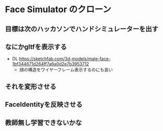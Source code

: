 # Face Simulator のクローン

## 目標は次のハッカソンでハンドシミュレーターを出す

## なにかgltfを表示する

- DL https://sketchfab.com/3d-models/male-face-1bf344671d264ff7a6a0d2e7b3953712
	- 顔の構造をワイヤーフレーム表示するのにも良い


## それを変形させる

## FaceIdentityを反映させる

## 教師無し学習できないかな
